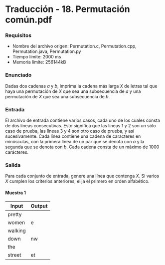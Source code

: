 # Traducción - 18. Permutación común.pdf

### Requisitos
- Nombre del archivo origen: Permutation.c, Permutation.cpp, Permutation.java, Permutation.py
- Tiempo límite: 2000 ms
- Memoria límite: 256144kB

### Enunciado
Dadas dos cadenas *a* y *b*, imprima la cadena más larga *X* de letras tal que haya una permutación de *X* que sea una subsecuencia de *a* y una permutación de *X* que sea una subsecuencia de *b*.

### Entrada
El archivo de entrada contiene varios casos, cada uno de los cuales consta de dos líneas consecutivas. Esto significa que las líneas 1 y 2 son un sólo caso de prueba, las líneas 3 y 4 son otro caso de prueba, y así sucesivamente. Cada línea contiene una cadena de caracteres en minúsculas, con la primera línea de un par que se denota con *a* y la segunda que se denota con *b*. Cada cadena consta de un máximo de 1000 carácteres.

### Salida
Para cada conjunto de entrada, genere una línea que contenga *X*. Si varios *X* cumplen los criterios anteriores, elija el primero en orden alfabético.

#### Muestra 1
| Input   | Output |
| ------- | ------ |
| pretty  |      |
| women   | e    |
| walking |      |
| down    | nw   |
| the     |        |
| street  | et     |
